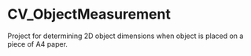# CV_ObjectMeasurement
Project for determining 2D object dimensions when object is placed on a piece of A4 paper.
